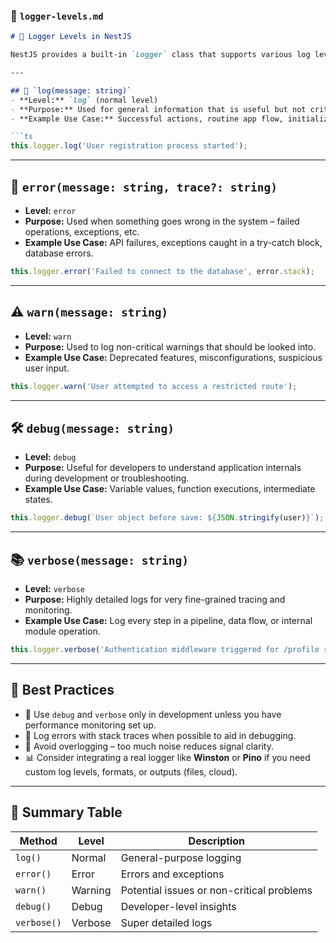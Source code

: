 ### 📄 `logger-levels.md`

```md
# 🧾 Logger Levels in NestJS

NestJS provides a built-in `Logger` class that supports various log levels to help developers track, debug, and monitor application behavior.

---

## 🔹 `log(message: string)`
- **Level:** `log` (normal level)
- **Purpose:** Used for general information that is useful but not critical.
- **Example Use Case:** Successful actions, routine app flow, initialization messages.

```ts
this.logger.log('User registration process started');
```

---

## 🔸 `error(message: string, trace?: string)`
- **Level:** `error`
- **Purpose:** Used when something goes wrong in the system – failed operations, exceptions, etc.
- **Example Use Case:** API failures, exceptions caught in a try-catch block, database errors.

```ts
this.logger.error('Failed to connect to the database', error.stack);
```

---

## ⚠️ `warn(message: string)`
- **Level:** `warn`
- **Purpose:** Used to log non-critical warnings that should be looked into.
- **Example Use Case:** Deprecated features, misconfigurations, suspicious user input.

```ts
this.logger.warn('User attempted to access a restricted route');
```

---

## 🛠 `debug(message: string)`
- **Level:** `debug`
- **Purpose:** Useful for developers to understand application internals during development or troubleshooting.
- **Example Use Case:** Variable values, function executions, intermediate states.

```ts
this.logger.debug(`User object before save: ${JSON.stringify(user)}`);
```

---

## 📚 `verbose(message: string)`
- **Level:** `verbose`
- **Purpose:** Highly detailed logs for very fine-grained tracing and monitoring.
- **Example Use Case:** Log every step in a pipeline, data flow, or internal module operation.

```ts
this.logger.verbose('Authentication middleware triggered for /profile route');
```

---

## 🧠 Best Practices

- 🔧 Use `debug` and `verbose` only in development unless you have performance monitoring set up.
- 📁 Log errors with stack traces when possible to aid in debugging.
- 🚫 Avoid overlogging – too much noise reduces signal clarity.
- 📊 Consider integrating a real logger like **Winston** or **Pino** if you need custom log levels, formats, or outputs (files, cloud).

---

## 📝 Summary Table

| Method        | Level     | Description                                 |
|---------------|-----------|---------------------------------------------|
| `log()`       | Normal    | General-purpose logging                     |
| `error()`     | Error     | Errors and exceptions                      |
| `warn()`      | Warning   | Potential issues or non-critical problems |
| `debug()`     | Debug     | Developer-level insights                   |
| `verbose()`   | Verbose   | Super detailed logs                        |

